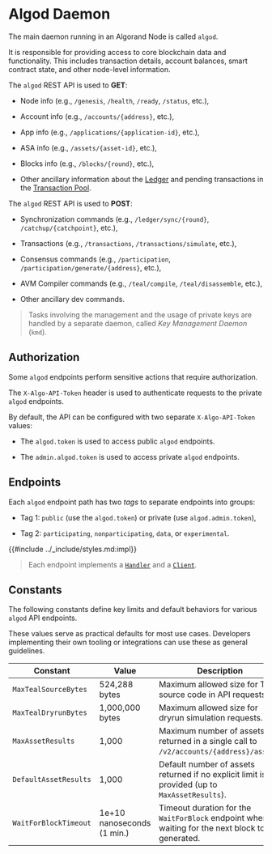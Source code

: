 # Algod Daemon

The main daemon running in an Algorand Node is called `algod`.

It is responsible for providing access to core blockchain data and functionality.
This includes transaction details, account balances, smart contract state, and other
node-level information.

The `algod` REST API is used to **GET**:

- Node info (e.g., `/genesis`, `/health`, `/ready`, `/status`, etc.),

- Account info (e.g., `/accounts/{address}`, etc.),

- App info (e.g., `/applications/{application-id}`, etc.),

- ASA info (e.g., `/assets/{asset-id}`, etc.),

- Blocks info (e.g., `/blocks/{round}`, etc.),

- Other ancillary information about the [Ledger](../ledger/ledger-overview.md)
and pending transactions in the [Transaction Pool](../ledger/ledger-nn-txpool.md).

The `algod` REST API is used to **POST**:

- Synchronization commands (e.g., `/ledger/sync/{round}`, `/catchup/{catchpoint}`, etc.),

- Transactions (e.g., `/transactions`,  `/transactions/simulate`, etc.),

- Consensus commands (e.g., `/participation`,  `/participation/generate/{address}`, etc.),

- AVM Compiler commands (e.g., `/teal/compile`,  `/teal/disassemble`, etc.),

- Other ancillary dev commands.

> Tasks involving the management and the usage of private keys are handled by a 
> separate daemon, called _Key Management Daemon_ (`kmd`).

## Authorization

Some `algod` endpoints perform sensitive actions that require authorization.

The `X-Algo-API-Token` header is used to authenticate requests to the private `algod`
endpoints.

By default, the API can be configured with two separate `X-Algo-API-Token` values:

- The `algod.token` is used to access public `algod` endpoints.

- The `admin.algod.token` is used to access private `algod` endpoints.

## Endpoints

Each `algod` endpoint path has two _tags_ to separate endpoints into groups:

- Tag 1: `public` (use the `algod.token`) or private (use `algod.admin.token`),

- Tag 2: `participating`, `nonparticipating`, `data`, or `experimental`.

{{#include ../_include/styles.md:impl}}
> Each endpoint implements a [`Handler`](https://github.com/algorand/go-algorand/blob/cec401cc6127c6af742685e4c39e71389586c595/daemon/algod/api/server/v2/handlers.go)
> and a [`Client`](https://github.com/algorand/go-algorand/blob/cec401cc6127c6af742685e4c39e71389586c595/daemon/algod/api/client/restClient.go).

## Constants

The following constants define key limits and default behaviors for various `algod`
API endpoints.

These values serve as practical defaults for most use cases. Developers implementing
their own tooling or integrations can use these as general guidelines.

| Constant              | Value                      | Description                                                                                       |
|-----------------------|----------------------------|---------------------------------------------------------------------------------------------------|
| `MaxTealSourceBytes`  | 524,288 bytes              | Maximum allowed size for TEAL source code in API requests.                                        |
| `MaxTealDryrunBytes`  | 1,000,000 bytes            | Maximum allowed size for dryrun simulation requests.                                              |
| `MaxAssetResults`     | 1,000                      | Maximum number of assets returned in a single call to `/v2/accounts/{address}/assets`.            |
| `DefaultAssetResults` | 1,000                      | Default number of assets returned if no explicit limit is provided (up to `MaxAssetResults`).     |
| `WaitForBlockTimeout` | 1e+10 nanoseconds (1 min.) | Timeout duration for the `WaitForBlock` endpoint when waiting for the next block to be generated. |